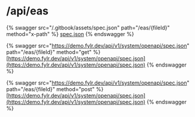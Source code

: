 # /api/eas

{% swagger src="/.gitbook/assets/spec.json" path="/eas/{fileId}" method="x-path" %}
[spec.json](/.gitbook/assets/spec.json)
{% endswagger %}

{% swagger src="https://demo.fylr.dev/api/v1/system/openapi/spec.json" path="/eas/{fileId}" method="get" %}
[https://demo.fylr.dev/api/v1/system/openapi/spec.json](https://demo.fylr.dev/api/v1/system/openapi/spec.json)
{% endswagger %}

{% swagger src="https://demo.fylr.dev/api/v1/system/openapi/spec.json" path="/eas/{fileId}" method="post" %}
[https://demo.fylr.dev/api/v1/system/openapi/spec.json](https://demo.fylr.dev/api/v1/system/openapi/spec.json)
{% endswagger %}
